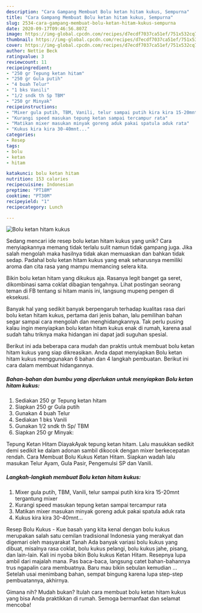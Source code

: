 ```yaml
---
description: "Cara Gampang Membuat Bolu ketan hitam kukus, Sempurna"
title: "Cara Gampang Membuat Bolu ketan hitam kukus, Sempurna"
slug: 2534-cara-gampang-membuat-bolu-ketan-hitam-kukus-sempurna
date: 2020-09-17T09:46:56.807Z
image: https://img-global.cpcdn.com/recipes/d7ecdf7037ca51ef/751x532cq70/bolu-ketan-hitam-kukus-foto-resep-utama.jpg
thumbnail: https://img-global.cpcdn.com/recipes/d7ecdf7037ca51ef/751x532cq70/bolu-ketan-hitam-kukus-foto-resep-utama.jpg
cover: https://img-global.cpcdn.com/recipes/d7ecdf7037ca51ef/751x532cq70/bolu-ketan-hitam-kukus-foto-resep-utama.jpg
author: Nettie Beck
ratingvalue: 3
reviewcount: 11
recipeingredient:
- "250 gr Tepung ketan hitam"
- "250 gr Gula putih"
- "4 buah Telur"
- "1 bks Vanili"
- "1/2 sndk th Sp TBM"
- "250 gr Minyak"
recipeinstructions:
- "Mixer gula putih, TBM, Vanili, telur sampai putih kira kira 15-20mnt tergantung mixer"
- "Kurangi speed masukan tepung ketan sampai tercampur rata"
- "Matikan mixer masukan minyak goreng aduk pakai spatula aduk rata"
- "Kukus kira kira 30-40mnt..."
categories:
- Resep
tags:
- bolu
- ketan
- hitam

katakunci: bolu ketan hitam 
nutrition: 153 calories
recipecuisine: Indonesian
preptime: "PT18M"
cooktime: "PT30M"
recipeyield: "1"
recipecategory: Lunch

---
```



![Bolu ketan hitam kukus](https://img-global.cpcdn.com/recipes/d7ecdf7037ca51ef/751x532cq70/bolu-ketan-hitam-kukus-foto-resep-utama.jpg)

Sedang mencari ide resep bolu ketan hitam kukus yang unik? Cara menyiapkannya memang tidak terlalu sulit namun tidak gampang juga. Jika salah mengolah maka hasilnya tidak akan memuaskan dan bahkan tidak sedap. Padahal bolu ketan hitam kukus yang enak seharusnya memiliki aroma dan cita rasa yang mampu memancing selera kita.

Bikin bolu ketan hitam yang dikukus aja. Rasanya legit banget ga seret, dikombinasi sama coklat dibagian tengahnya. Lihat postingan seorang teman di FB tentang si hitam manis ini, langsung mupeng pengen di eksekusi.

Banyak hal yang sedikit banyak berpengaruh terhadap kualitas rasa dari bolu ketan hitam kukus, pertama dari jenis bahan, lalu pemilihan bahan segar sampai cara mengolah dan menghidangkannya. Tak perlu pusing kalau ingin menyiapkan bolu ketan hitam kukus enak di rumah, karena asal sudah tahu triknya maka hidangan ini dapat jadi suguhan spesial.


Berikut ini ada beberapa cara mudah dan praktis untuk membuat bolu ketan hitam kukus yang siap dikreasikan. Anda dapat menyiapkan Bolu ketan hitam kukus menggunakan 6 bahan dan 4 langkah pembuatan. Berikut ini cara dalam membuat hidangannya.

<!--inarticleads1-->

##### Bahan-bahan dan bumbu yang diperlukan untuk menyiapkan Bolu ketan hitam kukus:

1. Sediakan 250 gr Tepung ketan hitam
1. Siapkan 250 gr Gula putih
1. Gunakan 4 buah Telur
1. Sediakan 1 bks Vanili
1. Gunakan 1/2 sndk th Sp/ TBM
1. Siapkan 250 gr Minyak:


Tepung Ketan Hitam DiayakAyak tepung ketan hitam. Lalu masukkan sedikit demi sedikit ke dalam adonan sambil dikocok dengan mixer berkecepatan rendah. Cara Membuat Bolu Kukus Ketan Hitam. Siapkan wadah lalu masukan Telur Ayam, Gula Pasir, Pengemulsi SP dan Vanili. 

<!--inarticleads2-->

##### Langkah-langkah membuat Bolu ketan hitam kukus:

1. Mixer gula putih, TBM, Vanili, telur sampai putih kira kira 15-20mnt tergantung mixer
1. Kurangi speed masukan tepung ketan sampai tercampur rata
1. Matikan mixer masukan minyak goreng aduk pakai spatula aduk rata
1. Kukus kira kira 30-40mnt...


Resep Bolu Kukus - Kue basah yang kita kenal dengan bolu kukus merupakan salah satu cemilan tradisional Indonesia yang merakyat dan digemari oleh masyarakat Tanah Ada banyak variasi bolu kukus yang dibuat, misalnya rasa coklat, bolu kukus pelangi, bolu kukus jahe, pisang, dan lain-lain. Kali ini nyoba bikin Bolu kukus Ketan Hitam. Resepnya lupa ambil dari majalah mana. Pas baca-baca, langsung catet bahan-bahannya trus ngapalin cara membuatnya. Baru mau bikin sebulan kemudian … Setelah usai menimbang bahan, sempat bingung karena lupa step-step pembuatannya, akhirnya. 

Gimana nih? Mudah bukan? Itulah cara membuat bolu ketan hitam kukus yang bisa Anda praktikkan di rumah. Semoga bermanfaat dan selamat mencoba!
